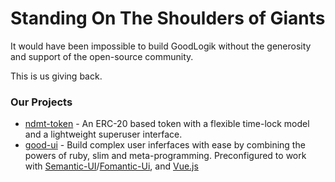 # Standing On The Shoulders of Giants
It would have been impossible to build GoodLogik without the generosity and support of the open-source community. 

This is us giving back.

### Our Projects

- [ndmt-token](https://goodlogik.github.io/ndmt-token/) - An ERC-20 based token with a flexible time-lock model and a lightweight superuser interface.
- [good-ui](https://goodlogik.github.io/good-ui/) - Build complex user inferfaces with ease by combining the powers of ruby, slim and meta-programming. Preconfigured to work with [Semantic-UI](https://semantic-ui.com/)/[Fomantic-Ui](https://fomantic-ui.com/), and [Vue.js](https://vuejs.org/)
